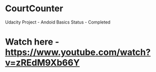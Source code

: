 # CourtCounter
Udacity Project - Andoid Basics
Status - Completed

# Watch here - https://www.youtube.com/watch?v=zREdM9Xb66Y 
